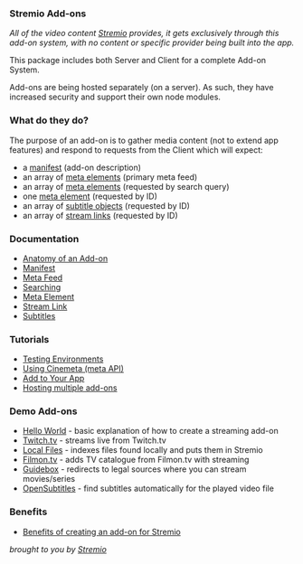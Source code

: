 ### Stremio Add-ons

_All of the video content [Stremio](http://www.strem.io/) provides, it gets exclusively through this add-on system, with no content or specific provider being built into the app._

This package includes both Server and Client for a complete Add-on System.

Add-ons are being hosted separately (on a server). As such, they have increased security and support their own node modules.

### What do they do?

The purpose of an add-on is to gather media content (not to extend app features) and respond to requests from the Client which will expect:

- a [manifest](/docs/api/manifest.md) (add-on description)
- an array of [meta elements](/docs/api/meta/meta.element.md) (primary meta feed)
- an array of [meta elements](/docs/api/meta/meta.element.md) (requested by search query)
- one [meta element](/docs/api/meta/meta.element.md) (requested by ID)
- an array of [subtitle objects](/docs/api/subtitles/subtitles.object.md) (requested by ID)
- an array of [stream links](/docs/api/stream/stream.response.md) (requested by ID)

### Documentation

- [Anatomy of an Add-on](/docs/README.md)
- [Manifest](/docs/api/manifest.md)
- [Meta Feed](/docs/api/meta/meta.find.md)
- [Searching](/docs/api/meta/meta.search.md)
- [Meta Element](/docs/api/meta/meta.element.md)
- [Stream Link](/docs/api/stream/README.md)
- [Subtitles](/docs/api/subtitles/README.md)

### Tutorials

- [Testing Environments](/docs/tutorial/testing.md)
- [Using Cinemeta (meta API)](/docs/tutorial/using-cinemeta.md)
- [Add to Your App](/docs/tutorial/add.to.app.md)
- [Hosting multiple add-ons](https://github.com/Stremio/stremio-addons-box)

### Demo Add-ons

- [Hello World](https://github.com/Ivshti/addon-helloworld) - basic explanation of how to create a streaming add-on
- [Twitch.tv](https://github.com/jaruba/stremio-twitch) - streams live from Twitch.tv
- [Local Files](http://github.com/Stremio/stremio-local-files) - indexes files found locally and puts them in Stremio
- [Filmon.tv](http://github.com/Stremio/filmon-stremio) - adds TV catalogue from Filmon.tv with streaming
- [Guidebox](http://github.com/Stremio/guidebox-stremio) - redirects to legal sources where you can stream movies/series
- [OpenSubtitles](http://github.com/Stremio/stremio-opensubtitles) - find subtitles automatically for the played video file

### Benefits

- [Benefits of creating an add-on for Stremio](/docs/BENEFITS.md)

_brought to you by [Stremio](http://www.strem.io/)_
